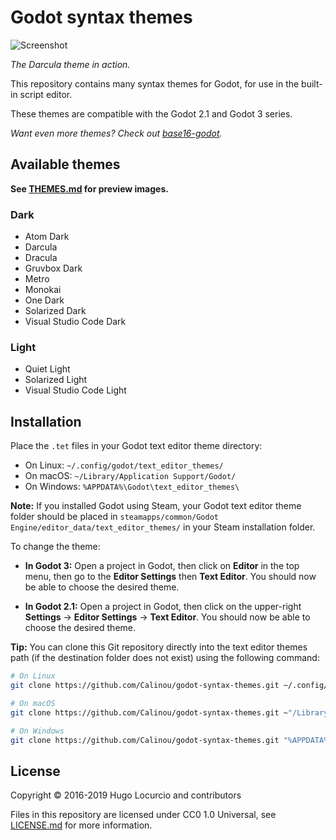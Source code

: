 # Godot syntax themes

![Screenshot](https://archive.hugo.pro/.public/godot-syntax-themes.png)

*The Darcula theme in action.*

This repository contains many syntax themes for Godot, for use in the built-in
script editor.

These themes are compatible with the Godot 2.1 and Godot 3 series.

*Want even more themes? Check out [base16-godot](https://github.com/Calinou/base16-godot).*

## Available themes

**See [THEMES.md](/THEMES.md) for preview images.**

### Dark

- Atom Dark
- Darcula
- Dracula
- Gruvbox Dark
- Metro
- Monokai
- One Dark
- Solarized Dark
- Visual Studio Code Dark

### Light

- Quiet Light
- Solarized Light
- Visual Studio Code Light

## Installation

Place the `.tet` files in your Godot text editor theme directory:

- On Linux: `~/.config/godot/text_editor_themes/`
- On macOS: `~/Library/Application Support/Godot/`
- On Windows: `%APPDATA%\Godot\text_editor_themes\`

**Note:** If you installed Godot using Steam, your Godot text editor theme
folder should be placed in `steamapps/common/Godot Engine/editor_data/text_editor_themes/`
in your Steam installation folder.

To change the theme:

- **In Godot 3:** Open a project in Godot, then click on **Editor** in the top
  menu, then go to the **Editor Settings** then **Text Editor**. You should now be
  able to choose the desired theme.

- **In Godot 2.1:** Open a project in Godot, then click on the upper-right
  **Settings** → **Editor Settings** → **Text Editor**. You should now be able
  to choose the desired theme.

**Tip:** You can clone this Git repository directly into the text editor themes
path (if the destination folder does not exist) using the following command:

```bash
# On Linux
git clone https://github.com/Calinou/godot-syntax-themes.git ~/.config/godot/text_editor_themes

# On macOS
git clone https://github.com/Calinou/godot-syntax-themes.git ~"/Library/Application Support/Godot/text_editor_themes"

# On Windows
git clone https://github.com/Calinou/godot-syntax-themes.git "%APPDATA%\Godot\text_editor_themes"
```

## License

Copyright © 2016-2019 Hugo Locurcio and contributors

Files in this repository are licensed under CC0 1.0 Universal,
see [LICENSE.md](/LICENSE.md) for more information.
